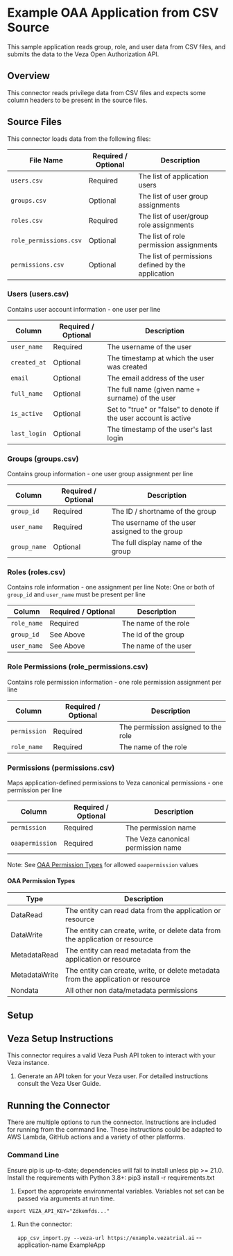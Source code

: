 # Example OAA Application from CSV Source

This sample application reads group, role, and user data from CSV files, and submits the data to the Veza Open Authorization API.

## Overview

This connector reads privilege data from CSV files and expects some column headers to be present in the source files.

## Source Files

This connector loads data from the following files:

|File Name              | Required / Optional | Description                                         |
|---------------------- |---------            |---------------------------------------------------- |
|`users.csv`            | Required            | The list of application users                       |
|`groups.csv`           | Optional            | The list of user group assignments                  |
|`roles.csv`            | Required            | The list of user/group role assignments             |
|`role_permissions.csv` | Optional            | The list of role permission assignments             |
|`permissions.csv`      | Optional            | The list of permissions defined by the application  |

### Users (users.csv)

Contains user account information - one user per line

|Column       | Required / Optional | Description                                                      |
|------------ |---------            |------------------------------------------------------------------|
|`user_name`  | Required            | The username of the user                                         |
|`created_at` | Optional            | The timestamp at which the user was created                      |
|`email`      | Optional            | The email address of the user                                    |
|`full_name`  | Optional            | The full name (given name + surname) of the user                 |
|`is_active`  | Optional            | Set to "true" or "false" to denote if the user account is active |
|`last_login` | Optional            | The timestamp of the user's last login                           |

### Groups (groups.csv)

Contains group information - one user group assignment per line

|Column       | Required / Optional | Description                                    |
|------------ |-------------------- |------------------------------------------------|
|`group_id`   | Required            | The ID / shortname of the group                |
|`user_name`  | Required            | The username of the user assigned to the group |
|`group_name` | Optional            | The full display name of the group             |

### Roles (roles.csv)

Contains role information - one assignment per line
Note: One or both of `group_id` and `user_name` must be present per line

|Column       | Required / Optional     | Description          |
|------------ |------------------------ |--------------------- |
|`role_name`  | Required                | The name of the role |
|`group_id`   | See Above               | The id of the group  |
|`user_name`  | See Above               | The name of the user |

### Role Permissions (role_permissions.csv)

Contains role permission information - one role permission assignment per line

|Column        | Required / Optional | Description                         |
|------------  |---------            |------------------------------------ |
|`permission`  | Required            | The permission assigned to the role |
|`role_name`   | Required            | The name of the role                |

### Permissions (permissions.csv)

Maps application-defined permissions to Veza canonical permissions - one permission per line

|Column             | Required / Optional | Description                         |
|-----------------  |---------            |------------------------------------ |
|`permission`       | Required            | The permission name                 |
|`oaapermission`    | Required            | The Veza canonical permission name  |

Note: See [OAA Permission Types](#oaa-permission-types) for allowed `oaapermission` values

#### OAA Permission Types

| Type          | Description                                                                       |
|-------------- |---------------------------------------------------------------------------------- |
|DataRead       | The entity can read data from the application or resource                         |
|DataWrite      | The entity can create, write, or delete data from the application or resource     |
|MetadataRead   | The entity can read metadata from the application or resource                     |
|MetadataWrite  | The entity can create, write, or delete metadata from the application or resource |
|Nondata        | All other non data/metadata permissions                                           |

## Setup

## Veza Setup Instructions

This connector requires a valid Veza Push API token to interact with your Veza instance.

1. Generate an API token for your Veza user. For detailed instructions consult the Veza User Guide.

## Running the Connector
There are multiple options to run the connector. Instructions are included for running from the command line. 
These instructions could be adapted to AWS Lambda, GitHub actions and a variety of other platforms.

### Command Line
Ensure pip is up-to-date; dependencies will fail to install unless pip >= 21.0. 
Install the requirements with Python 3.8+: pip3 install -r requirements.txt

1. Export the appropriate environmental variables. Variables not set can be passed via arguments at run time.
```
export VEZA_API_KEY="Zdkemfds..."
```
1. Run the connector:

    `app_csv_import.py --veza-url https://example.vezatrial.ai` --application-name ExampleApp